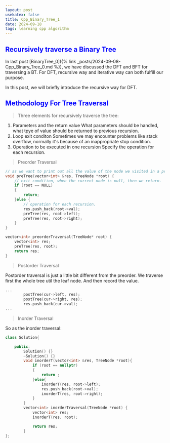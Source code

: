 ```yaml
---
layout: post
usekatex: false
title: Cpp_Binary_Tree_1
date: 2024-09-18
tags: learning cpp algorithm
---
```


<!--# <span style="color: blue;"></span>-->
## <span style="color: blue;">Recursively traverse a Binary Tree</span>
In last post [BinaryTree_0]({% link _posts/2024-09-08-Cpp_Binary_Tree_0.md %}), we have discussed the DFT and BFT for traversing a BT. For DFT, recursive way and iterative way can both fulfill our purpose.

In this post, we will briefly introduce the recursive way for DFT.
<!--more-->

## <span style="color: blue;">Methodology For Tree Traversal</span>

> Three elements for recursively traverse the tree:
1. Parameters and the return value
   What parameters should be handled, what tpye of value should be returned to previous recursion.
2. Loop exit conditon
    Sometimes we may encounter problems like stack overflow, normally it's because of an inappropriate stop condition.
3. Operation to be executed in one recursion
    Specify the operation for each recursion.

> Preorder Traversal

```cpp
// as we want to print out all the value of the node we visited in a preorder form, the result should be added into vector<int>.
void preTree(vector<int> &res, TreeNode *root) {
    // exit condition, when the current node is null, then we return.
    if (root == NULL)
    {
        return;
    }else {
        // operation for each recursion.
        res.push_back(root->val);
        preTree(res, root->left);
        preTree(res, root->right);
    }
}

vector<int> preorderTraversal(TreeNode* root) {
    vector<int> res;
    preTree(res, root);
    return res;
}
```

> Postorder Traversal

Postorder traversal is just a little bit different from the preorder. We traverse first the whole tree util the leaf node. And then record the value.

```cpp
...
        postTree(cur->left, res);
        postTree(cur->right, res);
        res.push_back(cur->val);
...

```

> Inorder Traversal

So as the inorder traversal:
```cpp
class Solution{

    public:
        Solution() {}
        ~Solution() {}
        void inorderT(vector<int> &res, TreeNode *root){
            if (root == nullptr)
            {
                return ;
            }else{
                inorderT(res, root->left);
                res.push_back(root->val);
                inorderT(res, root->right);
            }
        }
        vector<int> inorderTraversal(TreeNode *root) {
            vector<int> res;
            inorderT(res, root);

            return res;
        }
};
```